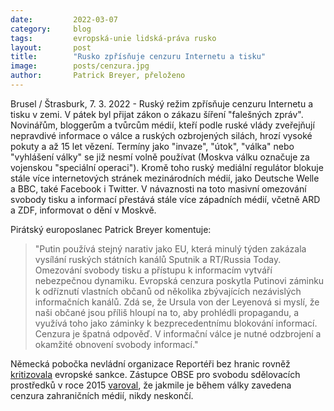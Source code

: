 ```yaml
---
date:         2022-03-07
category:     blog
tags:         evropská-unie lidská-práva rusko
layout:       post
title:        "Rusko zpřísňuje cenzuru Internetu a tisku"
image:        posts/cenzura.jpg
author:       Patrick Breyer, přeloženo
---
```


Brusel / Štrasburk, 7. 3. 2022 - Ruský režim zpřísňuje cenzuru Internetu a tisku v zemi. V pátek byl přijat zákon o zákazu šíření "falešných zpráv". Novinářům, bloggerům a tvůrcům médií, kteří podle ruské vlády zveřejňují nepravdivé informace o válce a ruských ozbrojených silách, hrozí vysoké pokuty a až 15 let vězení. Termíny jako "invaze", "útok", "válka" nebo "vyhlášení války" se již nesmí volně používat (Moskva válku označuje za vojenskou "speciální operaci"). Kromě toho ruský mediální regulátor blokuje stále více internetových stránek mezinárodních médií, jako Deutsche Welle a BBC, také Facebook i Twitter. V návaznosti na toto masivní omezování svobody tisku a informací přestává stále více západních médií, včetně ARD a ZDF, informovat o dění v Moskvě.

Pirátský europoslanec Patrick Breyer komentuje:

> "Putin používá stejný narativ jako EU, která minulý týden zakázala vysílání ruských státních kanálů Sputnik a RT/Russia Today. Omezování svobody tisku a přístupu k informacím vytváří nebezpečnou dynamiku. Evropská cenzura poskytla Putinovi záminku k odříznutí vlastních občanů od několika zbývajících nezávislých informačních kanálů. Zdá se, že Ursula von der Leyenová si myslí, že naši občané jsou příliš hloupí na to, aby prohlédli propagandu, a využívá toho jako záminky k bezprecedentnímu blokování informací. Cenzura je špatná odpověď. V informační válce je nutné odzbrojení a okamžité obnovení svobody informací."

Německá pobočka nevládní organizace Reportéři bez hranic rovněž [kritizovala](https://www.reporter-ohne-grenzen.de/pressemitteilungen/meldung/rsf-bewertet-eu-verbot-von-rt-und-sputnik-kritisch) evropské sankce. Zástupce OBSE pro svobodu sdělovacích prostředků v roce 2015 [varoval](https://www.osce.org/files/f/documents/b/3/203926.pdf), že jakmile je během války zavedena cenzura zahraničních médií, nikdy neskončí.
